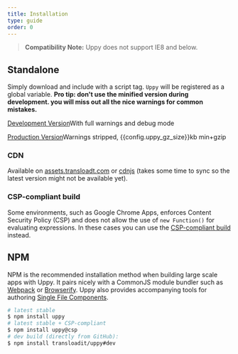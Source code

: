 ```yaml
---
title: Installation
type: guide
order: 0
---
```


> **Compatibility Note:** Uppy does not support IE8 and below.

## Standalone

Simply download and include with a script tag. `Uppy` will be registered as a global variable. **Pro tip: don't use the minified version during development. you will miss out all the nice warnings for common mistakes.**

<div id="downloads">
<a class="button" href="/js/uppy.js" download>Development Version</a><span class="light info">With full warnings and debug mode</span>

<a class="button" href="/js/uppy.min.js" download>Production Version</a><span class="light info">Warnings stripped, {{config.uppy_gz_size}}kb min+gzip</span>
</div>

### CDN

Available on [assets.transloadt.com](//assets.transloadt.com/uppy/{{config.uppy_version}}/uppy.min.js) or [cdnjs](//cdnjs.cloudflare.com/ajax/libs/uppy/{{config.uppy_version}}/uppy.min.js) (takes some time to sync so the latest version might not be available yet).

### CSP-compliant build

Some environments, such as Google Chrome Apps, enforces Content Security Policy (CSP) and does not allow the use of `new Function()` for evaluating expressions. In these cases you can use the [CSP-compliant build](https://github.com/transloadit/uppy/tree/csp/dist) instead.

## NPM

NPM is the recommended installation method when building large scale apps with Uppy. It pairs nicely with a CommonJS module bundler such as [Webpack](http://webpack.github.io/) or [Browserify](http://browserify.org/). Uppy also provides accompanying tools for authoring [Single File Components](application.html#Single_File_Components).

``` bash
# latest stable
$ npm install uppy
# latest stable + CSP-compliant
$ npm install uppy@csp
# dev build (directly from GitHub):
$ npm install transloadit/uppy#dev
```
